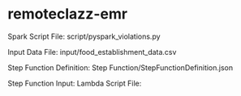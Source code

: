 # remoteclazz-emr
Spark Script File: script/pyspark_violations.py

Input Data File: input/food_establishment_data.csv

Step Function Definition: Step Function/StepFunctionDefinition.json

Step Function Input:
Lambda Script File: 
